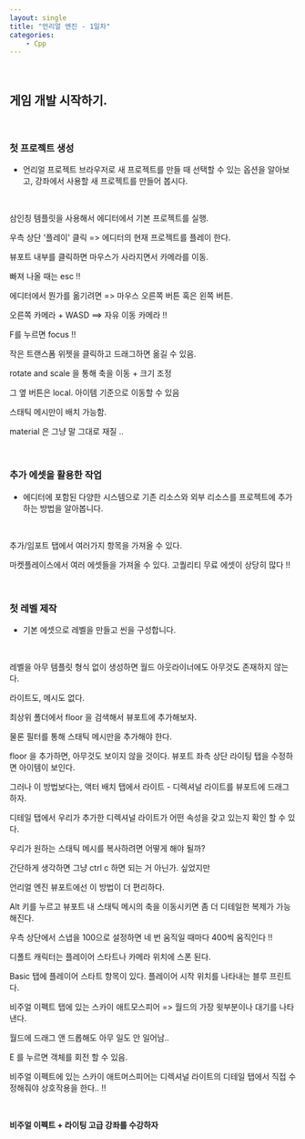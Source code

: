 ```yaml
---
layout: single
title: "언리얼 엔진 - 1일차"
categories:
    - Cpp
---
```


<br>

## 게임 개발 시작하기.

<br>

### 첫 프로젝트 생성
- 언리얼 프로젝트 브라우저로 새 프로젝트를 만들 때 선택할 수 있는 옵션을 알아보고, 강좌에서 사용할 새 프로젝트를 만들어 봅시다.

<br>

삼인칭 템플릿을 사용해서 에디터에서 기본 프로젝트를 실행.

우측 상단 '플레이' 클릭 => 에디터의 현재 프로젝트를 플레이 한다.

뷰포트 내부를 클릭하면 마우스가 사라지면서 카메라를 이동.

빠져 나올 때는 esc !!

에디터에서 뭔가를 옮기려면 => 마우스 오른쪽 버튼 혹은 왼쪽 버튼.

오른쪽 카메라 + WASD ==> 자유 이동 카메라 !!

F를 누르면 focus !!

작은 트랜스폼 위젯을 클릭하고 드래그하면 옮길 수 있음.

rotate and scale 을 통해 축을 이동 + 크기 조정

그 옆 버튼은 local. 아이템 기준으로 이동할 수 있음

스태틱 메시만이 배치 가능함.

material 은 그냥 말 그대로 재질 ..

<br>

### 추가 에셋을 활용한 작업
- 에디터에 포함된 다양한 시스템으로 기존 리소스와 외부 리소스를 프로젝트에 추가하는 방법을 알아봅니다.

<br>

추가/임포트 탭에서 여러가지 항목을 가져올 수 있다.

마켓플레이스에서 여러 에셋들을 가져올 수 있다. 고퀄리티 무료 에셋이 상당히 많다 !!

<br>

### 첫 레벨 제작
- 기본 에셋으로 레벨을 만들고 씬을 구성합니다.

<br>

레벨을 아무 템플릿 형식 없이 생성하면 월드 아웃라이너에도 아무것도 존재하지 않는다.

라이트도, 메시도 없다.

최상위 폴더에서 floor 을 검색해서 뷰포트에 추가해보자.

물론 필터를 통해 스태틱 메시만을 추가해야 한다.

floor 을 추가하면, 아무것도 보이지 않을 것이다. 뷰포트 좌측 상단 라이팅 탭을 수정하면 아이템이 보인다.

그러나 이 방법보다는, 액터 배치 탭에서 라이트 - 디렉셔널 라이트를 뷰포트에 드래그 하자.

디테일 탭에서 우리가 추가한 디렉셔널 라이트가 어떤 속성을 갖고 있는지 확인 할 수 있다.

우리가 원하는 스태틱 메시를 복사하려면 어떻게 해야 될까?

간단하게 생각하면 그냥 ctrl c 하면 되는 거 아닌가. 싶었지만

언리얼 엔진 뷰포트에선 이 방법이 더 편리하다.

Alt 키를 누르고 뷰포트 내 스태틱 메시의 축을 이동시키면 좀 더 디테일한 복제가 가능해진다.

우측 상단에서 스냅을 100으로 설정하면 네 번 움직일 때마다 400씩 움직인다 !!

디폴트 캐릭터는 플레이어 스타트나 카메라 위치에 스폰 된다.

Basic 탭에 플레이어 스타트 항목이 있다. 플레이어 시작 위치를 나타내는 블루 프린트다.

비주얼 이펙트 탭에 있는 스카이 애트모스피어 => 월드의 가장 윗부분이나 대기를 나타낸다.

월드에 드래그 앤 드롭해도 아무 일도 안 일어남..

E 를 누르면 객체를 회전 할 수 있음.

비주얼 이펙트에 있는 스카이 애트머스피어는 디렉셔널 라이트의 디테일 탭에서 직접 수정해줘야 상호작용을 한다.. !!

<br>

**비주얼 이펙트 + 라이팅 고급 강좌를 수강하자**

<br>